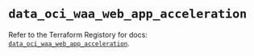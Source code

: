 # `data_oci_waa_web_app_acceleration`

Refer to the Terraform Registory for docs: [`data_oci_waa_web_app_acceleration`](https://registry.terraform.io/providers/oracle/oci/6.18.0/docs/data-sources/waa_web_app_acceleration).
